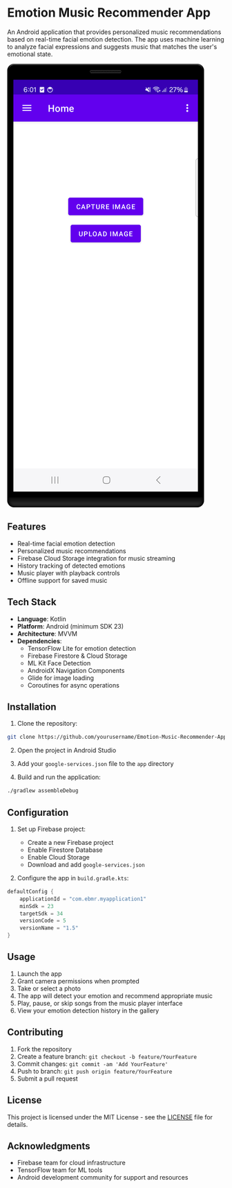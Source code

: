 # Emotion Music Recommender App

An Android application that provides personalized music recommendations based on real-time facial emotion detection. The app uses machine learning to analyze facial expressions and suggests music that matches the user's emotional state.

![App Screenshot](App_Screenshot(1).png)

## Features

- Real-time facial emotion detection
- Personalized music recommendations
- Firebase Cloud Storage integration for music streaming
- History tracking of detected emotions
- Music player with playback controls
- Offline support for saved music

## Tech Stack

- **Language**: Kotlin
- **Platform**: Android (minimum SDK 23)
- **Architecture**: MVVM
- **Dependencies**:
  - TensorFlow Lite for emotion detection
  - Firebase Firestore & Cloud Storage
  - ML Kit Face Detection
  - AndroidX Navigation Components
  - Glide for image loading
  - Coroutines for async operations

## Installation

1. Clone the repository:
```sh
git clone https://github.com/yourusername/Emotion-Music-Recommender-App.git
```

2. Open the project in Android Studio

3. Add your `google-services.json` file to the `app` directory

4. Build and run the application:
```sh
./gradlew assembleDebug
```

## Configuration

1. Set up Firebase project:
   - Create a new Firebase project
   - Enable Firestore Database
   - Enable Cloud Storage
   - Download and add `google-services.json`

2. Configure the app in `build.gradle.kts`:
```kotlin
defaultConfig {
    applicationId = "com.ebmr.myapplication1"
    minSdk = 23
    targetSdk = 34
    versionCode = 5
    versionName = "1.5"
}
```

## Usage

1. Launch the app
2. Grant camera permissions when prompted
3. Take or select a photo
4. The app will detect your emotion and recommend appropriate music
5. Play, pause, or skip songs from the music player interface
6. View your emotion detection history in the gallery

## Contributing

1. Fork the repository
2. Create a feature branch: `git checkout -b feature/YourFeature`
3. Commit changes: `git commit -am 'Add YourFeature'`
4. Push to branch: `git push origin feature/YourFeature`
5. Submit a pull request

## License

This project is licensed under the MIT License - see the [LICENSE](LICENSE) file for details.

## Acknowledgments

- Firebase team for cloud infrastructure
- TensorFlow team for ML tools
- Android development community for support and resources
